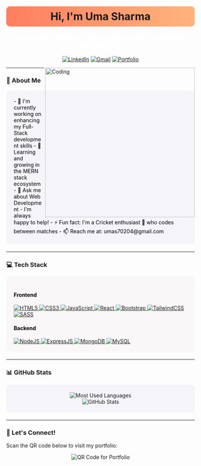 <h1 align="center" style="background: linear-gradient(to right, #ff7e5f, #feb47b); color: navy font-weight:bold; padding: 10px; border-radius: 10px;">
  Hi, I'm Uma Sharma
</h1>

<h3 align="center" style="color: white;">A Passionate Full-Stack Web Developer who loves building web applications</h3>

<div align="center">
  
<a href="https://www.linkedin.com/in/uma-sharma82/" target="_blank"><img src="https://img.shields.io/badge/LinkedIn-0077B5?style=for-the-badge&logo=linkedin&logoColor=white" alt="LinkedIn"></a> 
<a href="mailto:umas70204@gmail.com" target="_blank"><img src="https://img.shields.io/badge/Gmail-D14836?style=for-the-badge&logo=gmail&logoColor=white" alt="Gmail"></a> 
<a href="https://github.com/shubhambendkhale77" target="_blank"><img src="https://img.shields.io/badge/Portfolio-000000?style=for-the-badge&logo=About.me&logoColor=white" alt="Portfolio"></a>

</div>

<img align="right" alt="Coding" width="400" src="https://camo.githubusercontent.com/5119ee303e5e49cdf23def653b737bede0da49a859a34714d62d9ab518afbbb2/68747470733a2f2f63646e2e6472696262626c652e636f6d2f75736572732f313136323037372f73637265656e73686f74732f333834383931342f70726f6772616d6d65722e676966">

---

### 🚀 About Me

<div style="background: #f4f4f9; padding: 20px; border-radius: 10px; margin-bottom: 20px; color: black;">
- 🔭 I'm currently working on enhancing my Full-Stack development skills  
- 🌱 Learning and growing in the MERN stack ecosystem  
- 💬 Ask me about Web Development - I'm always happy to help!  
- ⚡ Fun fact: I'm a Cricket enthusiast 🏏 who codes between matches  
- 📫 Reach me at: umas70204@gmail.com  
</div>

---

### 💻 Tech Stack

<div align="left" style="background: #f9f7f7; padding: 20px; border-radius: 10px; margin-bottom: 20px; color: black;">
  
#### Frontend
<a href="https://html.spec.whatwg.org/" target="_blank">
  <img src="https://img.shields.io/badge/HTML5-E34F26?style=for-the-badge&logo=html5&logoColor=white" alt="HTML5">
</a> 
<a href="https://www.w3.org/Style/CSS/" target="_blank">
  <img src="https://img.shields.io/badge/CSS3-1572B6?style=for-the-badge&logo=css3&logoColor=white" alt="CSS3">
</a> 
<a href="https://www.ecma-international.org/publications-and-standards/standards/ecma-262/" target="_blank">
  <img src="https://img.shields.io/badge/JavaScript-F7DF1E?style=for-the-badge&logo=javascript&logoColor=black" alt="JavaScript">
</a> 
<a href="https://react.dev/" target="_blank">
  <img src="https://img.shields.io/badge/React-20232A?style=for-the-badge&logo=react&logoColor=61DAFB" alt="React">
</a> 
<a href="https://getbootstrap.com/" target="_blank">
  <img src="https://img.shields.io/badge/Bootstrap-563D7C?style=for-the-badge&logo=bootstrap&logoColor=white" alt="Bootstrap">
</a> 
<a href="https://tailwindcss.com/" target="_blank">
  <img src="https://img.shields.io/badge/Tailwind_CSS-38B2AC?style=for-the-badge&logo=tailwind-css&logoColor=white" alt="TailwindCSS">
</a> 
<a href="https://sass-lang.com/" target="_blank">
  <img src="https://img.shields.io/badge/Sass-CC6699?style=for-the-badge&logo=sass&logoColor=white" alt="SASS">
</a>

#### Backend
<a href="https://nodejs.org/" target="_blank">
  <img src="https://img.shields.io/badge/Node.js-43853D?style=for-the-badge&logo=node.js&logoColor=white" alt="NodeJS">
</a> 
<a href="https://expressjs.com/" target="_blank">
  <img src="https://img.shields.io/badge/Express.js-404D59?style=for-the-badge" alt="ExpressJS">
</a> 
<a href="https://www.mongodb.com/" target="_blank">
  <img src="https://img.shields.io/badge/MongoDB-4EA94B?style=for-the-badge&logo=mongodb&logoColor=white" alt="MongoDB">
</a> 
<a href="https://www.mysql.com/" target="_blank">
  <img src="https://img.shields.io/badge/MySQL-005C84?style=for-the-badge&logo=mysql&logoColor=white" alt="MySQL">
</a>

</div>

---

### 📊 GitHub Stats

<div align="center" style="background: #f4f4f9; padding: 20px; border-radius: 10px; margin-bottom: 20px;">
  <img src="https://github-readme-stats.vercel.app/api/top-langs?username=umasharma-cell&show_icons=true&locale=en&layout=compact&theme=tokyonight" alt="Most Used Languages" />
  <br/>
  <img src="https://github-readme-stats.vercel.app/api?username=umasharma-cell&show_icons=true&locale=en&theme=tokyonight" alt="GitHub Stats" />
</div>

---

### 🌟 Let's Connect!
Scan the QR code below to visit my portfolio:

<div align="center">
  <img src="https://api.qrserver.com/v1/create-qr-code/?data=https://github.com/umasharma-cell&size=200x200" alt="QR Code for Portfolio" />
</div>
